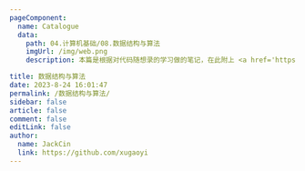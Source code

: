 ```yaml
---
pageComponent:
  name: Catalogue
  data:
    path: 04.计算机基础/08.数据结构与算法
    imgUrl: /img/web.png
    description: 本篇是根据对代码随想录的学习做的笔记，在此附上 <a href='https://programmercarl.com/' target='_blank'>代码随想录</a>

title: 数据结构与算法
date: 2023-8-24 16:01:47
permalink: /数据结构与算法/
sidebar: false
article: false
comment: false
editLink: false
author:
  name: JackCin
  link: https://github.com/xugaoyi
---
```

